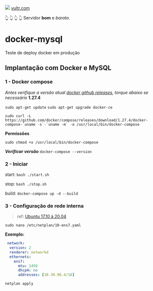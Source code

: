 
<img src="https://www.vultr.com/favicon/favicon-32x32.png?v=1"> [vultr.com](https://www.vultr.com/?ref=8956372-8H)

:point_up_2: :point_up_2: :point_up_2: :point_up_2: Servidor **bom** e *barato*.

# docker-mysql
Teste de deploy docker em produção

## Implantação com Docker e MySQL

### 1 - Docker compose

*Antes verifique a versão atual [docker github releases](https://github.com/docker/compose/releases), torque abaixo se necessário* **1.27.4**

```sudo apt-get update```
```sudo apt-get upgrade docker-ce```

```
sudo curl -L https://github.com/docker/compose/releases/download/1.27.4/docker-compose-`uname -s`-`uname -m` -o /usr/local/bin/docker-compose
```

**Permissões**

```sudo chmod +x /usr/local/bin/docker-compose```

***Verificar versão***
```docker-compose --version```

### 2 - Iniciar

start: ```bash ./start.sh```

stop: ```bash ./stop.sh```

build: ```docker-compose up -d --build```


### 3 - Configuração de rede interna
 > ref: [Ubuntu 17.10 à 20.04](https://www.vultr.com/docs/how-to-configure-a-private-network-on-ubuntu#Ubuntu_17_10_through_20_04)

 ```sudo nano /etc/netplan/10-ens7.yaml```
 
**Exemplo:**

```yaml
 network:
  version: 2
  renderer: networkd
  ethernets:
    ens7:
      mtu: 1450
      dhcp4: no
      addresses: [10.39.96.4/16]

```

```netplan apply```

